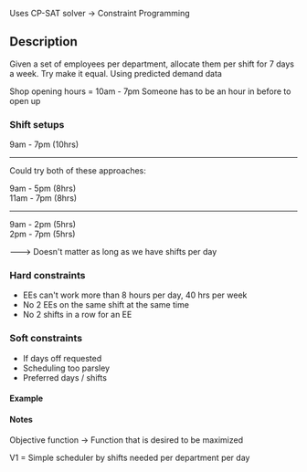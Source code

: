 
Uses CP-SAT solver -> Constraint Programming


## Description
Given a set of employees per department, allocate them per shift for 7 days a week.
Try make it equal.
Using predicted demand data


Shop opening hours = 10am - 7pm
Someone has to be an hour in before to open up

### Shift setups
9am - 7pm (10hrs)    

----
Could try both of these approaches:

9am - 5pm (8hrs)    
11am - 7pm (8hrs)    

-----
9am - 2pm (5hrs)    
2pm - 7pm (5hrs)    

---> Doesn't matter as long as we have shifts per day


### Hard constraints
- EEs can't work more than 8 hours per day, 40 hrs per week
- No 2 EEs on the same shift at the same time
- No 2 shifts in a row for an EE


### Soft constraints
- If days off requested
- Scheduling too parsley
- Preferred days / shifts



#### Example


#### Notes
Objective function -> Function that is desired to be maximized


V1 = Simple scheduler by shifts needed per department per day